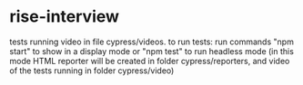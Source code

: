 # rise-interview
tests running video in file cypress/videos.
to run tests: run commands "npm start" to show in a display mode or "npm test" to run headless mode (in this mode HTML reporter will be created in folder cypress/reporters, and video of the tests running in folder cypress/video)
